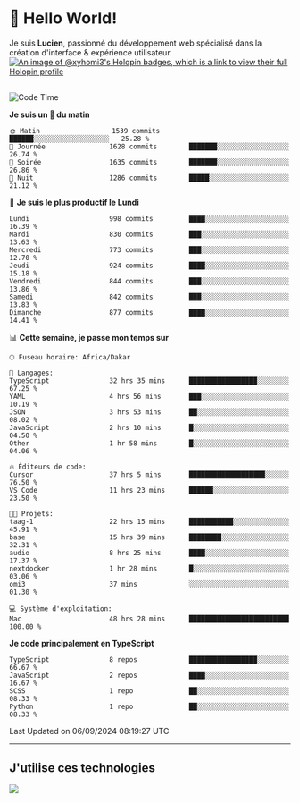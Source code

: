 # 👋 Hello World!

Je suis **Lucien**, passionné du développement web spécialisé dans la création d'interface & expérience utilisateur.
[![An image of @xyhomi3's Holopin badges, which is a link to view their full Holopin profile](https://holopin.me/xyhomi3)](https://holopin.io/@xyhomi3)

##

<!--START_SECTION:waka-->
![Code Time](http://img.shields.io/badge/Code%20Time-1%2C987%20hrs%2014%20mins-blue)

**Je suis un 🐤 du matin** 

```text
🌞 Matin                  1539 commits        ██████░░░░░░░░░░░░░░░░░░░   25.28 % 
🌆 Journée                1628 commits        ███████░░░░░░░░░░░░░░░░░░   26.74 % 
🌃 Soirée                 1635 commits        ███████░░░░░░░░░░░░░░░░░░   26.86 % 
🌙 Nuit                   1286 commits        █████░░░░░░░░░░░░░░░░░░░░   21.12 % 
```
📅 **Je suis le plus productif le Lundi** 

```text
Lundi                    998 commits         ████░░░░░░░░░░░░░░░░░░░░░   16.39 % 
Mardi                    830 commits         ███░░░░░░░░░░░░░░░░░░░░░░   13.63 % 
Mercredi                 773 commits         ███░░░░░░░░░░░░░░░░░░░░░░   12.70 % 
Jeudi                    924 commits         ████░░░░░░░░░░░░░░░░░░░░░   15.18 % 
Vendredi                 844 commits         ███░░░░░░░░░░░░░░░░░░░░░░   13.86 % 
Samedi                   842 commits         ███░░░░░░░░░░░░░░░░░░░░░░   13.83 % 
Dimanche                 877 commits         ████░░░░░░░░░░░░░░░░░░░░░   14.41 % 
```


📊 **Cette semaine, je passe mon temps sur** 

```text
🕑︎ Fuseau horaire: Africa/Dakar

💬 Langages: 
TypeScript               32 hrs 35 mins      █████████████████░░░░░░░░   67.25 % 
YAML                     4 hrs 56 mins       ███░░░░░░░░░░░░░░░░░░░░░░   10.19 % 
JSON                     3 hrs 53 mins       ██░░░░░░░░░░░░░░░░░░░░░░░   08.02 % 
JavaScript               2 hrs 10 mins       █░░░░░░░░░░░░░░░░░░░░░░░░   04.50 % 
Other                    1 hr 58 mins        █░░░░░░░░░░░░░░░░░░░░░░░░   04.06 % 

🔥 Éditeurs de code: 
Cursor                   37 hrs 5 mins       ███████████████████░░░░░░   76.50 % 
VS Code                  11 hrs 23 mins      ██████░░░░░░░░░░░░░░░░░░░   23.50 % 

🐱‍💻 Projets: 
taag-1                   22 hrs 15 mins      ███████████░░░░░░░░░░░░░░   45.91 % 
base                     15 hrs 39 mins      ████████░░░░░░░░░░░░░░░░░   32.31 % 
audio                    8 hrs 25 mins       ████░░░░░░░░░░░░░░░░░░░░░   17.37 % 
nextdocker               1 hr 28 mins        █░░░░░░░░░░░░░░░░░░░░░░░░   03.06 % 
omi3                     37 mins             ░░░░░░░░░░░░░░░░░░░░░░░░░   01.30 % 

💻 Système d'exploitation: 
Mac                      48 hrs 28 mins      █████████████████████████   100.00 % 
```

**Je code principalement en TypeScript** 

```text
TypeScript               8 repos             █████████████████░░░░░░░░   66.67 % 
JavaScript               2 repos             ████░░░░░░░░░░░░░░░░░░░░░   16.67 % 
SCSS                     1 repo              ██░░░░░░░░░░░░░░░░░░░░░░░   08.33 % 
Python                   1 repo              ██░░░░░░░░░░░░░░░░░░░░░░░   08.33 % 
```




 Last Updated on 06/09/2024 08:19:27 UTC
<!--END_SECTION:waka-->
---

## J'utilise ces technologies

<p align="left">
  <a href="https://skillicons.dev">
    <img src="https://skillicons.dev/icons?i=ts,js,md,scss,tailwind,react,docker,express,astro,vite,nextjs,vercel,figma,ableton" />
  </a>
</p>

